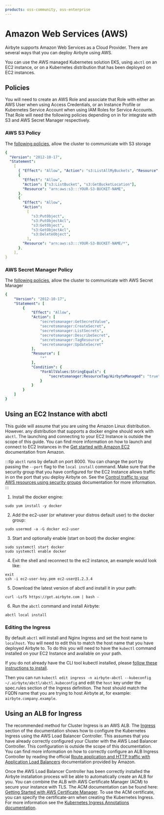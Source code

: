 ```yaml
---
products: oss-community, oss-enterprise
---
```


# Amazon Web Services (AWS)

Airbyte supports Amazon Web Services as a Cloud Provider. There are several ways that you can deploy Airbyte using AWS.

You can use the AWS managed Kubernetes solution EKS, using `abctl` on an EC2 instance, or on a Kubernetes distribution
that has been deployed on EC2 instances.

## Policies

You will need to create an AWS Role and associate that Role with either an AWS User when using Access Credentials, or an
Instance Profile or Kubernetes Service Account when using IAM Roles for Service Accounts. That Role will need the 
following policies depending on in for integrate with S3 and AWS Secret Manager respectively.

### AWS S3 Policy

The [following policies](https://docs.aws.amazon.com/AmazonS3/latest/userguide/example-policies-s3.html#iam-policy-ex0), allow the cluster to communicate with S3 storage

```yaml
{
  "Version": "2012-10-17",
  "Statement":
    [
      { "Effect": "Allow", "Action": "s3:ListAllMyBuckets", "Resource": "*" },
      {
        "Effect": "Allow",
        "Action": ["s3:ListBucket", "s3:GetBucketLocation"],
        "Resource": "arn:aws:s3:::YOUR-S3-BUCKET-NAME",
      },
      {
        "Effect": "Allow",
        "Action":
          [
            "s3:PutObject",
            "s3:PutObjectAcl",
            "s3:GetObject",
            "s3:GetObjectAcl",
            "s3:DeleteObject",
          ],
        "Resource": "arn:aws:s3:::YOUR-S3-BUCKET-NAME/*",
      },
    ],
}
```

### AWS Secret Manager Policy

The [following policies](https://docs.aws.amazon.com/mediaconnect/latest/ug/iam-policy-examples-asm-secrets.html), allow the cluster to communicate with AWS Secret Manager

```yaml
{
    "Version": "2012-10-17",
    "Statement": [
        {
            "Effect": "Allow",
            "Action": [
                "secretsmanager:GetSecretValue",
                "secretsmanager:CreateSecret",
                "secretsmanager:ListSecrets",
                "secretsmanager:DescribeSecret",
                "secretsmanager:TagResource",
                "secretsmanager:UpdateSecret"
            ],
            "Resource": [
                "*"
            ],
            "Condition": {
                "ForAllValues:StringEquals": {
                    "secretsmanager:ResourceTag/AirbyteManaged": "true"
                }
            }
        }
    ]
}
```

## Using an EC2 Instance with abctl

This guide will assume that you are using the Amazon Linux distribution. However. any distribution that supports a docker engine should work with `abctl`. The launching and connecting to your EC2 Instance is outside the scope of this guide. You can find more information on how to launch and connect to EC2 Instances in the [Get started with Amazon EC2](https://docs.aws.amazon.com/AWSEC2/latest/UserGuide/EC2_GetStarted.html) documentation from Amazon.

:::tip
`abctl` runs by default on port 8000. You can change the port by passing the `--port` flag to the `local install` command. Make sure that the security group that you have configured for the EC2 Instance allows traffic in on the port that you deploy Airbyte on. See the [Control traffic to your AWS resources using security groups](https://docs.aws.amazon.com/vpc/latest/userguide/vpc-security-groups.html) documentation for more information.
:::


1. Install the docker engine:

```shell
sudo yum install -y docker
```

2. Add the ec2-user (or whatever your distros default user) to the docker group:

```shell
sudo usermod -a -G docker ec2-user
```

3. Start and optionally enable (start on boot) the docker engine:

```shell
sudo systemctl start docker
sudo systemctl enable docker
```

4. Exit the shell and reconnect to the ec2 instance, an example would look like:

```shell
exit
ssh -i ec2-user-key.pem ec2-user@1.2.3.4
```

5. Download the latest version of abctl and install it in your path:

```shell
curl -LsfS https://get.airbyte.com | bash -
```

6. Run the `abctl` command and install Airbyte:

```shell
abctl local install
```

### Editing the Ingress

By default `abctl` will install and Nginx Ingress and set the host name to `localhost`. You will need to edit this to 
match the host name that you have deployed Airbyte to. To do this you will need to have the `kubectl` command installed
on your EC2 Instance and available on your path.

If you do not already have the CLI tool kubectl installed, please [follow these instructions to install](https://kubernetes.io/docs/tasks/tools/).

Then you can run `kubectl edit ingress -n airbyte-abctl --kubeconfig ~/.airbyte/abctl/abctl.kubeconfig` and edit the `host` 
key under the spec.rules section of the Ingress definition. The host should match the FQDN name that you are trying to 
host Airbyte at, for example: `airbyte.company.example`.

## Using an ALB for Ingress

The recommended method for Cluster Ingress is an AWS ALB. The [Ingress](../integrations/ingress) section of the documentation
shows how to configure the Kubernetes Ingress using the AWS Load Balancer Controller. This assumes that you have already
correctly configured your Cluster with the AWS Load Balancer Controller. This configuration is outside the scope of this
documentation. You can find more information on how to correctly configure an ALB Ingress Controller by reading the official 
[Route application and HTTP traffic with Application Load Balancers](https://docs.aws.amazon.com/eks/latest/userguide/alb-ingress.html) 
documentation provided by Amazon.

Once the AWS Load Balancer Controller has been correctly installed the Airbyte installation process will be able to 
automatically create an ALB for you. You can combine the ALB with AWS Certificate Manager (ACM) to secure your instance 
with TLS. The ACM documentation can be found here: [Getting Started with AWS Certificate Manager](https://aws.amazon.com/certificate-manager/getting-started/).
To use the ACM certificate, you can specify the certificate-arn when creating the Kubernetes Ingress. For more information
see the [Kubernetes Ingress Annotations documentation](https://kubernetes-sigs.github.io/aws-load-balancer-controller/v2.1/guide/ingress/annotations/#certificate-arn).